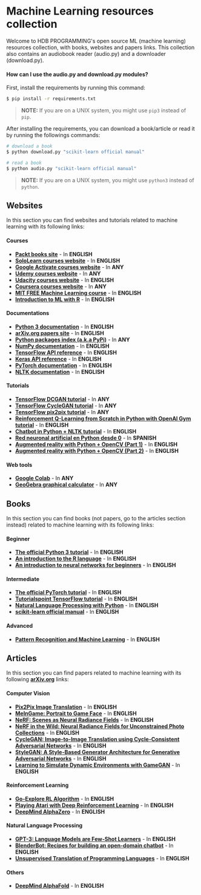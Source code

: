 # Machine Learning resources collection
Welcome to HDB PROGRAMMING's open source ML (machine learning) resources collection, with books, websites and papers links. This collection also contains an audiobook reader (audio.py) and a downloader (download.py).

#### How can I use the audio.py and download.py modules?
First, install the requirements by running this command:
```bash
$ pip install -r requirements.txt
```
> **NOTE:** If you are on a UNIX system, you might use `pip3` instead of `pip`.

After installing the requirements, you can download a book/article or read it by running the followings commands:
```bash
# download a book
$ python download.py "scikit-learn official manual"

# read a book
$ python audio.py "scikit-learn official manual"
```
> **NOTE:** If you are on a UNIX system, you might use `python3` instead of `python`.


## Websites
In this section you can find websites and tutorials related to machine learning with its following links:
#### Courses
- [**Packt books site**](https://www.packtpub.com/) - In **ENGLISH**
- [**SoloLearn courses website**](https://www.sololearn.com/) - In **ENGLISH**
- [**Google Activate courses website**](https://learndigital.withgoogle.com/activate) - In **ANY**
- [**Udemy courses website**](https://www.udemy.com/) - In **ANY**
- [**Udacity courses website**](https://www.udacity.com/) - In **ENGLISH**
- [**Coursera courses website**](https://www.coursera.org/) - In **ANY**
- [**MIT FREE Machine Learning course**](http://introtodeeplearning.com/) - In **ENGLISH**
- [**Introduction to ML with R**](https://bradleyboehmke.github.io/HOML/intro.html) - In **ENGLISH**
#### Documentations
- [**Python 3 documentation**](https://docs.python.org/3/) - In **ENGLISH**
- [**arXiv.org papers site**](https://arxiv.org/) - In **ENGLISH**
- [**Python packages index (a.k.a PyPi)**](https://pypi.org/) - In **ANY**
- [**NumPy documentation**](https://numpy.org/doc/stable/) - In **ENGLISH**
- [**TensorFlow API reference**](https://www.tensorflow.org/api_docs/python/tf) - In **ENGLISH**
- [**Keras API reference**](https://keras.io/api/) - In **ENGLISH**
- [**PyTorch documentation**](https://pytorch.org/docs/stable/index.html) - In **ENGLISH**
- [**NLTK documentation**](https://www.nltk.org/) - In **ENGLISH**
#### Tutorials
- [**TensorFlow DCGAN tutorial**](https://www.tensorflow.org/tutorials/generative/dcgan) - In **ANY**
- [**TensorFlow CycleGAN tutorial**](https://www.tensorflow.org/tutorials/generative/cyclegan) - In **ANY**
- [**TensorFlow pix2pix tutorial**](https://www.tensorflow.org/tutorials/generative/pix2pix) - In **ANY**
- [**Reinforcement Q-Learning from Scratch in Python with OpenAI Gym tutorial**](https://www.learndatasci.com/tutorials/reinforcement-q-learning-scratch-python-openai-gym/) - In **ENGLISH**
- [**Chatbot in Python + NLTK tutorial**](https://www.kdnuggets.com/2019/05/build-chatbot-python-nltk.html) - In **ENGLISH**
- [**Red neuronal artificial en Python desde 0**](https://www.aprendemachinelearning.com/crear-una-red-neuronal-en-python-desde-cero/) - In **SPANISH**
- [**Augmented reality with Python + OpenCV (Part 1)**](https://bitesofcode.wordpress.com/2017/09/12/augmented-reality-with-python-and-opencv-part-1/) - In **ENGLISH**
- [**Augmented reality with Python + OpenCV (Part 2)**](https://bitesofcode.wordpress.com/2018/09/16/augmented-reality-with-python-and-opencv-part-2/) - In **ENGLISH**
#### Web tools
- [**Google Colab**](https://colab.research.google.com) - In **ANY**
- [**GeoGebra graphical calculator**](https://www.geogebra.org/graphing) - In **ANY**


## Books
In this section you can find books (not papers, go to the articles section instead) related to machine learning with its following links:
#### Beginner
- [**The official Python 3 tutorial**](https://bugs.python.org/file47781/Tutorial_EDIT.pdf) - In **ENGLISH**
- [**An introduction to the R language**](https://cran.r-project.org/doc/manuals/r-release/R-intro.pdf) - In **ENGLISH**
- [**An introduction to neural networks for beginners**](https://adventuresinmachinelearning.com/wp-content/uploads/2017/07/An-introduction-to-neural-networks-for-beginners.pdf) - In **ENGLISH**
#### Intermediate
- [**The official PyTorch tutorial**](https://pytorch.org/assets/deep-learning/Deep-Learning-with-PyTorch.pdf) - In **ENGLISH**
- [**Tutorialspoint TensorFlow tutorial**](https://www.tutorialspoint.com/tensorflow/tensorflow_tutorial.pdf) - In **ENGLISH**
- [**Natural Language Processing with Python**](http://www.datascienceassn.org/sites/default/files/Natural%20Language%20Processing%20with%20Python.pdf) - In **ENGLISH**
- [**scikit-learn official manual**](https://scikit-learn.org/0.18/_downloads/scikit-learn-docs.pdf) - In **ENGLISH**
#### Advanced
- [**Pattern Recognition and Machine Learning**](https://www.microsoft.com/en-us/research/uploads/prod/2006/01/Bishop-Pattern-Recognition-and-Machine-Learning-2006.pdf) - In **ENGLISH**


## Articles
In this section you can find papers related to machine learning with its following [**arXiv.org**](https://arxiv.org/) links:
#### Computer Vision
- [**Pix2Pix Image Translation**](https://arxiv.org/abs/1611.07004) - In **ENGLISH**
- [**MeInGame: Portrait to Game Face**](https://arxiv.org/abs/2102.02371) - In **ENGLISH**
- [**NeRF: Scenes as Neural Radiance Fields**](https://arxiv.org/abs/2003.08934) - In **ENGLISH**
- [**NeRF in the Wild: Neural Radiance Fields for Unconstrained Photo Collections**](https://arxiv.org/abs/2008.02268) - In **ENGLISH**
- [**CycleGAN: Image-to-Image Translation using Cycle-Consistent Adversarial Networks**](https://arxiv.org/abs/1703.10593) - In **ENGLISH**
- [**StyleGAN: A Style-Based Generator Architecture for Generative Adversarial Networks**](https://arxiv.org/abs/1812.04948) - In **ENGLISH**
- [**Learning to Simulate Dynamic Environments with GameGAN**](https://arxiv.org/abs/2005.12126) - In **ENGLISH**
#### Reinforcement Learning
- [**Go-Explore RL Algorithm**](https://arxiv.org/abs/1901.10995) - In **ENGLISH**
- [**Playing Atari with Deep Reinforcement Learning**](https://arxiv.org/abs/1312.5602) - In **ENGLISH**
- [**DeepMind AlphaZero**](https://arxiv.org/abs/1712.01815) - In **ENGLISH**
#### Natural Language Processing
- [**GPT-3: Language Models are Few-Shot Learners**](https://arxiv.org/abs/2005.14165) - In **ENGLISH**
- [**BlenderBot: Recipes for building an open-domain chatbot**](https://arxiv.org/abs/2004.13637) - In **ENGLISH**
- [**Unsupervised Translation of Programming Languages**](https://arxiv.org/abs/2006.03511) - In **ENGLISH**
#### Others
- [**DeepMind AlphaFold**](https://arxiv.org/abs/1911.05531) - In **ENGLISH**